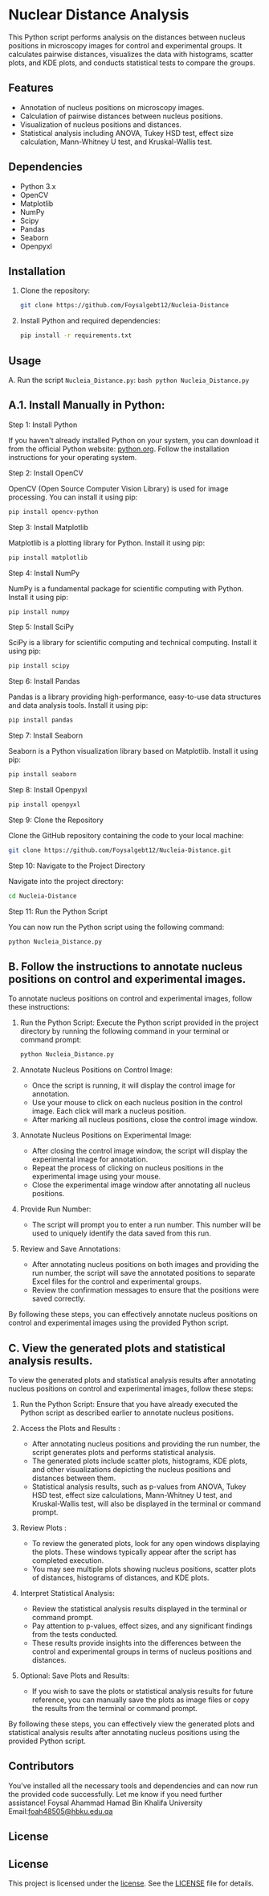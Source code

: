 # Nuclear Distance Analysis

This Python script performs analysis on the distances between nucleus positions in microscopy images for control and experimental groups. It calculates pairwise distances, visualizes the data with histograms, scatter plots, and KDE plots, and conducts statistical tests to compare the groups.

## Features

- Annotation of nucleus positions on microscopy images.
- Calculation of pairwise distances between nucleus positions.
- Visualization of nucleus positions and distances.
- Statistical analysis including ANOVA, Tukey HSD test, effect size calculation, Mann-Whitney U test, and Kruskal-Wallis test.

## Dependencies

- Python 3.x
- OpenCV
- Matplotlib
- NumPy
- Scipy
- Pandas
- Seaborn
- Openpyxl 

## Installation

1. Clone the repository:
    ```bash
    git clone https://github.com/Foysalgebt12/Nucleia-Distance
    ```

2. Install Python and required dependencies:
    ```bash
    pip install -r requirements.txt
    ```

## Usage

A. Run the script `Nucleia_Distance.py`:
    ```bash
    python Nucleia_Distance.py
    ```




## A.1. Install Manually in Python:

Step 1: Install Python

If you haven't already installed Python on your system, you can download it from the official Python website: [python.org](https://www.python.org/downloads/). Follow the installation instructions for your operating system.

Step 2: Install OpenCV

OpenCV (Open Source Computer Vision Library) is used for image processing. You can install it using pip:

```bash
pip install opencv-python
```

Step 3: Install Matplotlib

Matplotlib is a plotting library for Python. Install it using pip:

```bash
pip install matplotlib
```

Step 4: Install NumPy

NumPy is a fundamental package for scientific computing with Python. Install it using pip:

```bash
pip install numpy
```

Step 5: Install SciPy

SciPy is a library for scientific computing and technical computing. Install it using pip:

```bash
pip install scipy
```

Step 6: Install Pandas

Pandas is a library providing high-performance, easy-to-use data structures and data analysis tools. Install it using pip:

```bash
pip install pandas
```

Step 7: Install Seaborn

Seaborn is a Python visualization library based on Matplotlib. Install it using pip:

```bash
pip install seaborn
```
Step 8: Install Openpyxl

```bash
pip install openpyxl
```

Step 9: Clone the Repository

Clone the GitHub repository containing the code to your local machine:

```bash
git clone https://github.com/Foysalgebt12/Nucleia-Distance.git
```

Step 10: Navigate to the Project Directory

Navigate into the project directory:

```bash
cd Nucleia-Distance
```

Step 11: Run the Python Script

You can now run the Python script using the following command:

```bash
python Nucleia_Distance.py
```


## B. Follow the instructions to annotate nucleus positions on control and experimental images.

To annotate nucleus positions on control and experimental images, follow these instructions:

1. Run the Python Script: Execute the Python script provided in the project directory by running the following command in your terminal or command prompt:

    ```bash
    python Nucleia_Distance.py
    ```

2. Annotate Nucleus Positions on Control Image:
   - Once the script is running, it will display the control image for annotation.
   - Use your mouse to click on each nucleus position in the control image. Each click will mark a nucleus position.
   - After marking all nucleus positions, close the control image window.

3. Annotate Nucleus Positions on Experimental Image:
   - After closing the control image window, the script will display the experimental image for annotation.
   - Repeat the process of clicking on nucleus positions in the experimental image using your mouse.
   - Close the experimental image window after annotating all nucleus positions.

4. Provide Run Number:
   - The script will prompt you to enter a run number. This number will be used to uniquely identify the data saved from this run.

5. Review and Save Annotations:
   - After annotating nucleus positions on both images and providing the run number, the script will save the annotated positions to separate Excel files for the control and experimental groups.
   - Review the confirmation messages to ensure that the positions were saved correctly.

By following these steps, you can effectively annotate nucleus positions on control and experimental images using the provided Python script.

## C. View the generated plots and statistical analysis results.

To view the generated plots and statistical analysis results after annotating nucleus positions on control and experimental images, follow these steps:

1. Run the Python Script: Ensure that you have already executed the Python script as described earlier to annotate nucleus positions.

2. Access the Plots and Results :
   - After annotating nucleus positions and providing the run number, the script generates plots and performs statistical analysis.
   - The generated plots include scatter plots, histograms, KDE plots, and other visualizations depicting the nucleus positions and distances between them.
   - Statistical analysis results, such as p-values from ANOVA, Tukey HSD test, effect size calculations, Mann-Whitney U test, and Kruskal-Wallis test, will also be displayed in the terminal or command prompt.

3. Review Plots :
   - To review the generated plots, look for any open windows displaying the plots. These windows typically appear after the script has completed execution.
   - You may see multiple plots showing nucleus positions, scatter plots of distances, histograms of distances, and KDE plots.

4. Interpret Statistical Analysis:
   - Review the statistical analysis results displayed in the terminal or command prompt.
   - Pay attention to p-values, effect sizes, and any significant findings from the tests conducted.
   - These results provide insights into the differences between the control and experimental groups in terms of nucleus positions and distances.

5. Optional: Save Plots and Results:
   - If you wish to save the plots or statistical analysis results for future reference, you can manually save the plots as image files or copy the results from the terminal or command prompt.

By following these steps, you can effectively view the generated plots and statistical analysis results after annotating nucleus positions using the provided Python script. 

## Contributors
You've installed all the necessary tools and dependencies and can now run the provided code successfully. Let me know if you need further assistance!
Foysal Ahammad
Hamad Bin Khalifa University
Email:foah48505@hbku.edu.qa

## License

## License

This project is licensed under the [license](https://github.com/Foysalgebt12/Nucleia-Distance/blob/main/license). See the [LICENSE](https://github.com/Foysalgebt12/Nucleia-Distance/blob/main/license) file for details.

